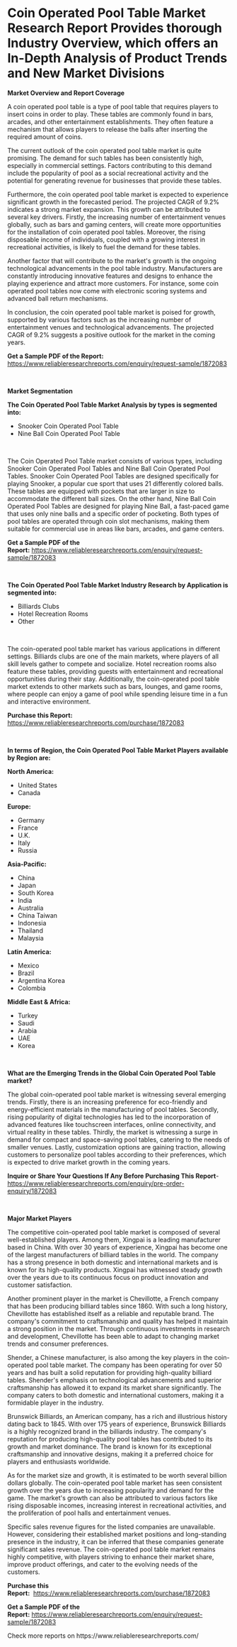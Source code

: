<p><h1>Coin Operated Pool Table Market Research Report Provides thorough Industry Overview, which offers an In-Depth Analysis of Product Trends and New Market Divisions</h1></p><p><strong>Market Overview and Report Coverage</strong></p>
<p><p>A coin operated pool table is a type of pool table that requires players to insert coins in order to play. These tables are commonly found in bars, arcades, and other entertainment establishments. They often feature a mechanism that allows players to release the balls after inserting the required amount of coins.</p><p>The current outlook of the coin operated pool table market is quite promising. The demand for such tables has been consistently high, especially in commercial settings. Factors contributing to this demand include the popularity of pool as a social recreational activity and the potential for generating revenue for businesses that provide these tables.</p><p>Furthermore, the coin operated pool table market is expected to experience significant growth in the forecasted period. The projected CAGR of 9.2% indicates a strong market expansion. This growth can be attributed to several key drivers. Firstly, the increasing number of entertainment venues globally, such as bars and gaming centers, will create more opportunities for the installation of coin operated pool tables. Moreover, the rising disposable income of individuals, coupled with a growing interest in recreational activities, is likely to fuel the demand for these tables.</p><p>Another factor that will contribute to the market's growth is the ongoing technological advancements in the pool table industry. Manufacturers are constantly introducing innovative features and designs to enhance the playing experience and attract more customers. For instance, some coin operated pool tables now come with electronic scoring systems and advanced ball return mechanisms.</p><p>In conclusion, the coin operated pool table market is poised for growth, supported by various factors such as the increasing number of entertainment venues and technological advancements. The projected CAGR of 9.2% suggests a positive outlook for the market in the coming years.</p></p>
<p><strong>Get a Sample PDF of the Report:</strong> <a href="https://www.reliableresearchreports.com/enquiry/request-sample/1872083">https://www.reliableresearchreports.com/enquiry/request-sample/1872083</a></p>
<p>&nbsp;</p>
<p><strong>Market Segmentation</strong></p>
<p><strong>The Coin Operated Pool Table Market Analysis by types is segmented into:</strong></p>
<p><ul><li>Snooker Coin Operated Pool Table</li><li>Nine Ball Coin Operated Pool Table</li></ul></p>
<p>&nbsp;</p>
<p><p>The Coin Operated Pool Table market consists of various types, including Snooker Coin Operated Pool Tables and Nine Ball Coin Operated Pool Tables. Snooker Coin Operated Pool Tables are designed specifically for playing Snooker, a popular cue sport that uses 21 differently colored balls. These tables are equipped with pockets that are larger in size to accommodate the different ball sizes. On the other hand, Nine Ball Coin Operated Pool Tables are designed for playing Nine Ball, a fast-paced game that uses only nine balls and a specific order of pocketing. Both types of pool tables are operated through coin slot mechanisms, making them suitable for commercial use in areas like bars, arcades, and game centers.</p></p>
<p><strong>Get a Sample PDF of the Report:</strong>&nbsp;<a href="https://www.reliableresearchreports.com/enquiry/request-sample/1872083">https://www.reliableresearchreports.com/enquiry/request-sample/1872083</a></p>
<p>&nbsp;</p>
<p><strong>The Coin Operated Pool Table Market Industry Research by Application is segmented into:</strong></p>
<p><ul><li>Billiards Clubs</li><li>Hotel Recreation Rooms</li><li>Other</li></ul></p>
<p>&nbsp;</p>
<p><p>The coin-operated pool table market has various applications in different settings. Billiards clubs are one of the main markets, where players of all skill levels gather to compete and socialize. Hotel recreation rooms also feature these tables, providing guests with entertainment and recreational opportunities during their stay. Additionally, the coin-operated pool table market extends to other markets such as bars, lounges, and game rooms, where people can enjoy a game of pool while spending leisure time in a fun and interactive environment.</p></p>
<p><strong>Purchase this Report:</strong>&nbsp; <a href="https://www.reliableresearchreports.com/purchase/1872083">https://www.reliableresearchreports.com/purchase/1872083</a></p>
<p>&nbsp;</p>
<p><strong>In terms of Region, the Coin Operated Pool Table Market Players available by Region are:</strong></p>
<p>
    <p> <strong> North America: </strong>
        <ul>
            <li>United States</li>
            <li>Canada</li>
        </ul>
        </p> 
    <p> <strong> Europe: </strong>
        <ul>
            <li>Germany</li>
            <li>France</li>
            <li>U.K.</li>
            <li>Italy</li>
            <li>Russia</li>
        </ul>
        </p> 
    <p> <strong> Asia-Pacific: </strong>
        <ul>
            <li>China</li>
            <li>Japan</li>
            <li>South Korea</li>
            <li>India</li>
            <li>Australia</li>
            <li>China Taiwan</li>
            <li>Indonesia</li>
            <li>Thailand</li>
            <li>Malaysia</li>
        </ul>
        </p> 
    <p> <strong> Latin America: </strong>
        <ul>
            <li>Mexico</li>
            <li>Brazil</li>
            <li>Argentina Korea</li>
            <li>Colombia</li>
        </ul>
        </p> 
    <p> <strong> Middle East & Africa: </strong>
        <ul>
            <li>Turkey</li>
            <li>Saudi</li>
            <li>Arabia</li>
            <li>UAE</li>
            <li>Korea</li>
        </ul>
    </p>
    </p>
<p>&nbsp;</p>
<p><strong>What are the Emerging Trends in the Global Coin Operated Pool Table market?</strong></p>
<p><p>The global coin-operated pool table market is witnessing several emerging trends. Firstly, there is an increasing preference for eco-friendly and energy-efficient materials in the manufacturing of pool tables. Secondly, rising popularity of digital technologies has led to the incorporation of advanced features like touchscreen interfaces, online connectivity, and virtual reality in these tables. Thirdly, the market is witnessing a surge in demand for compact and space-saving pool tables, catering to the needs of smaller venues. Lastly, customization options are gaining traction, allowing customers to personalize pool tables according to their preferences, which is expected to drive market growth in the coming years.</p></p>
<p><strong>Inquire or Share Your Questions If Any Before Purchasing This Report</strong>- <a href="https://www.reliableresearchreports.com/enquiry/pre-order-enquiry/1872083">https://www.reliableresearchreports.com/enquiry/pre-order-enquiry/1872083</a></p>
<p>&nbsp;</p>
<p><strong>Major Market Players</strong></p>
<p><p>The competitive coin-operated pool table market is composed of several well-established players. Among them, Xingpai is a leading manufacturer based in China. With over 30 years of experience, Xingpai has become one of the largest manufacturers of billiard tables in the world. The company has a strong presence in both domestic and international markets and is known for its high-quality products. Xingpai has witnessed steady growth over the years due to its continuous focus on product innovation and customer satisfaction.</p><p>Another prominent player in the market is Chevillotte, a French company that has been producing billiard tables since 1860. With such a long history, Chevillotte has established itself as a reliable and reputable brand. The company's commitment to craftsmanship and quality has helped it maintain a strong position in the market. Through continuous investments in research and development, Chevillotte has been able to adapt to changing market trends and consumer preferences.</p><p>Shender, a Chinese manufacturer, is also among the key players in the coin-operated pool table market. The company has been operating for over 50 years and has built a solid reputation for providing high-quality billiard tables. Shender's emphasis on technological advancements and superior craftsmanship has allowed it to expand its market share significantly. The company caters to both domestic and international customers, making it a formidable player in the industry.</p><p>Brunswick Billiards, an American company, has a rich and illustrious history dating back to 1845. With over 175 years of experience, Brunswick Billiards is a highly recognized brand in the billiards industry. The company's reputation for producing high-quality pool tables has contributed to its growth and market dominance. The brand is known for its exceptional craftsmanship and innovative designs, making it a preferred choice for players and enthusiasts worldwide.</p><p>As for the market size and growth, it is estimated to be worth several billion dollars globally. The coin-operated pool table market has seen consistent growth over the years due to increasing popularity and demand for the game. The market's growth can also be attributed to various factors like rising disposable incomes, increasing interest in recreational activities, and the proliferation of pool halls and entertainment venues.</p><p>Specific sales revenue figures for the listed companies are unavailable. However, considering their established market positions and long-standing presence in the industry, it can be inferred that these companies generate significant sales revenue. The coin-operated pool table market remains highly competitive, with players striving to enhance their market share, improve product offerings, and cater to the evolving needs of the customers.</p></p>
<p><strong>Purchase this Report:</strong>&nbsp;&nbsp;<a href="https://www.reliableresearchreports.com/purchase/1872083">https://www.reliableresearchreports.com/purchase/1872083</a></p>
<p></p>
<p><strong>Get a Sample PDF of the Report:</strong>&nbsp;<a href="https://www.reliableresearchreports.com/enquiry/request-sample/1872083">https://www.reliableresearchreports.com/enquiry/request-sample/1872083</a></p>
<p>Check more reports on https://www.reliableresearchreports.com/</p>